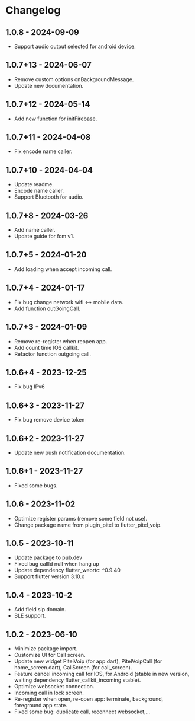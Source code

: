 # Changelog

## 1.0.8 - 2024-09-09

- Support audio output selected for android device.

## 1.0.7+13 - 2024-06-07

- Remove custom options onBackgroundMessage.
- Update new documentation.

## 1.0.7+12 - 2024-05-14

- Add new function for initFirebase.

## 1.0.7+11 - 2024-04-08

- Fix encode name caller.

## 1.0.7+10 - 2024-04-04

- Update readme.
- Encode name caller.
- Support Bluetooth for audio.

## 1.0.7+8 - 2024-03-26

- Add name caller.
- Update guide for fcm v1.

## 1.0.7+5 - 2024-01-20

- Add loading when accept incoming call.

## 1.0.7+4 - 2024-01-17

- Fix bug change network wifi <-> mobile data.
- Add function outGoingCall.

## 1.0.7+3 - 2024-01-09

- Remove re-register when reopen app.
- Add count time IOS callkit.
- Refactor function outgoing call.

## 1.0.6+4 - 2023-12-25

- Fix bug IPv6

## 1.0.6+3 - 2023-11-27

- Fix bug remove device token

## 1.0.6+2 - 2023-11-27

- Update new push notification documentation.

## 1.0.6+1 - 2023-11-27

- Fixed some bugs.

## 1.0.6 - 2023-11-02

- Optimize register params (remove some field not use).
- Change package name from plugin_pitel to flutter_pitel_voip.

## 1.0.5 - 2023-10-11

- Update package to pub.dev
- Fixed bug callId null when hang up
- Update dependency flutter_webrtc: ^0.9.40
- Support flutter version 3.10.x

## 1.0.4 - 2023-10-2

- Add field sip domain.
- BLE support.

## 1.0.2 - 2023-06-10

- Minimize package import.
- Customize UI for Call screen.
- Update new widget PitelVoip (for app.dart), PitelVoipCall (for home_screen.dart), CallScreen (for call_screen).
- Feature cancel incoming call for IOS, for Android (stable in new version, waiting dependency flutter_callkit_incoming stable).
- Optimize websocket connection.
- Incoming call in lock screen.
- Re-register when open, re-open app: terminate, background, foreground app state.
- Fixed some bug: duplicate call, reconnect websocket,...
